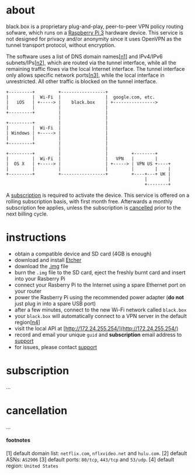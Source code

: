 # about
black.box is a proprietary plug-and-play, peer-to-peer VPN policy routing sofware, which runs on a [Raspberry Pi 3](https://en.wikipedia.org/wiki/Raspberry_Pi) hardware device. This service is not designed for privacy and/or anonymity since it uses OpenVPN as the tunnel transport protocol, without encryption.

The software uses a list of DNS domain names[[n1](#footnotes)] and IPv4/IPv6 subnets/IPs[[n2](#footnotes)], which are routed via the tunnel interface, while all the remaining traffic flows via the local Internet interface. The tunnel interface only allows specific network ports[[n3](#footnotes)], while the local interface in unrestricted. All other traffic is blocked on the tunnel interface.

```
+---------+         +-----------------+
|         |  Wi-Fi  |                 |  google.com, etc.
|   iOS   | +-----> |    black.box    | +---------------->
|         |         |                 |
+---------+         |                 |
                    |                 |
+---------+         |                 |
|         |  Wi-Fi  |                 |
| Windows | +-----> |                 |
|         |         |                 |
+---------+         |                 |
                    |                 |
+---------+         |                 |         +--------+
|         |  Wi-Fi  |                 |   VPN   |        |
|  OS X   | +-----> |                 | +-----> | VPN US +----+
|         |         |                 |         |        |    |
+---------+         +-----------------+         +----+---+ UK |
                                                     |        |
                                                     +--------+
```

A [subscription](#subscription) is required to activate the device. This service is offered on a rolling subscription basis, with first month free. Afterwards a monthly subscription fee applies, unless the subscription is [cancelled](#cancellation) prior to the next billing cycle.

# instructions
* obtain a compatible device and SD card (4GB is enough)
* download and install [Etcher](http://www.etcher.io/)
* download the [.img](#) file
* burn the `.img` file to the SD card, eject the freshly burnt card and insert into your Rasberry Pi
* connect your Rasberry Pi to the Internet using a spare Ethernet port on your router
* power the Rasberry Pi using the recommended power adapter (**do not** just plug in into a spare USB port)
* after a few minutes, connect to the new Wi-Fi network called `black.box`
* your `black.box` will automatically connect to a VPN server in the default region[[n4](#footnotes)]
* visit the local API at [http://172.24.255.254/](http://172.24.255.254/)
* record and email your unique `guid` and **subscription** email address to [support](blackbox@belodedenko.me)
* for issues, please contact [support](blackbox@belodedenko.me)

# subscription
...

# cancellation
...

#### footnotes
[1] default domain list: `netflix.com`, `nflxvideo.net` and `hulu.com`.
[2] default ASNs: `AS2906`
[3] default ports: `80/tcp`, `443/tcp` and `53/udp`.
[4] default region: `United States`
